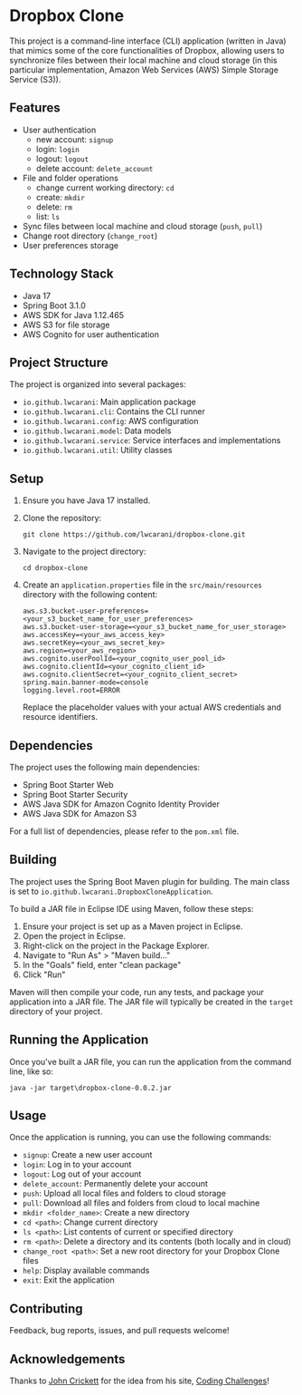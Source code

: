 # Dropbox Clone

This project is a command-line interface (CLI) application (written in Java) that mimics some of the core functionalities of Dropbox, allowing users to synchronize files between their local machine and cloud storage (in this particular implementation, Amazon Web Services (AWS) Simple Storage Service (S3)).

## Features

- User authentication
    - new account: `signup`
    - login: `login`
    - logout: `logout`
    - delete account: `delete_account`
- File and folder operations 
    - change current working directory: `cd` 
    - create: `mkdir`
    - delete: `rm`
    - list: `ls`
- Sync files between local machine and cloud storage (`push`, `pull`)
- Change root directory (`change_root`)
- User preferences storage

## Technology Stack

- Java 17
- Spring Boot 3.1.0
- AWS SDK for Java 1.12.465
- AWS S3 for file storage
- AWS Cognito for user authentication

## Project Structure

The project is organized into several packages:

- `io.github.lwcarani`: Main application package
- `io.github.lwcarani.cli`: Contains the CLI runner
- `io.github.lwcarani.config`: AWS configuration
- `io.github.lwcarani.model`: Data models
- `io.github.lwcarani.service`: Service interfaces and implementations
- `io.github.lwcarani.util`: Utility classes

## Setup

1. Ensure you have Java 17 installed.
2. Clone the repository:
   ```
   git clone https://github.com/lwcarani/dropbox-clone.git
   ```
3. Navigate to the project directory:
   ```
   cd dropbox-clone
   ```
4. Create an `application.properties` file in the `src/main/resources` directory with the following content:
   ```
   aws.s3.bucket-user-preferences=<your_s3_bucket_name_for_user_preferences>
   aws.s3.bucket-user-storage=<your_s3_bucket_name_for_user_storage>
   aws.accessKey=<your_aws_access_key>
   aws.secretKey=<your_aws_secret_key>
   aws.region=<your_aws_region>
   aws.cognito.userPoolId=<your_cognito_user_pool_id>
   aws.cognito.clientId=<your_cognito_client_id>
   aws.cognito.clientSecret=<your_cognito_client_secret>
   spring.main.banner-mode=console
   logging.level.root=ERROR
   ```

   Replace the placeholder values with your actual AWS credentials and resource identifiers.

## Dependencies

The project uses the following main dependencies:

- Spring Boot Starter Web
- Spring Boot Starter Security
- AWS Java SDK for Amazon Cognito Identity Provider
- AWS Java SDK for Amazon S3

For a full list of dependencies, please refer to the `pom.xml` file.

## Building

The project uses the Spring Boot Maven plugin for building. The main class is set to `io.github.lwcarani.DropboxCloneApplication`.

To build a JAR file in Eclipse IDE using Maven, follow these steps:

1. Ensure your project is set up as a Maven project in Eclipse.
2. Open the project in Eclipse.
3. Right-click on the project in the Package Explorer.
4. Navigate to "Run As" > "Maven build..."
5. In the "Goals" field, enter "clean package"
6. Click "Run"

Maven will then compile your code, run any tests, and package your application into a JAR file. The JAR file will typically be created in the `target` directory of your project.

## Running the Application

Once you've built a JAR file, you can run the application from the command line, like so:

```
java -jar target\dropbox-clone-0.0.2.jar
```

## Usage

Once the application is running, you can use the following commands:

- `signup`: Create a new user account
- `login`: Log in to your account
- `logout`: Log out of your account
- `delete_account`: Permanently delete your account
- `push`: Upload all local files and folders to cloud storage
- `pull`: Download all files and folders from cloud to local machine
- `mkdir <folder_name>`: Create a new directory
- `cd <path>`: Change current directory
- `ls <path>`: List contents of current or specified directory
- `rm <path>`: Delete a directory and its contents (both locally and in cloud)
- `change_root <path>`: Set a new root directory for your Dropbox Clone files
- `help`: Display available commands
- `exit`: Exit the application

## Contributing

Feedback, bug reports, issues, and pull requests welcome!

## Acknowledgements
Thanks to [John Crickett](https://github.com/JohnCrickett) for the idea from his site, [Coding Challenges](https://codingchallenges.fyi/challenges/challenge-dropbox/)!
